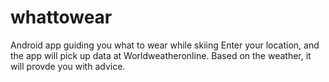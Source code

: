 # whattowear
Android app guiding you what to wear while skiing
Enter your location, and the app will pick up data at Worldweatheronline. Based on the weather, it will provde you with advice.
